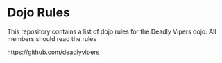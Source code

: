 Dojo Rules
==========

This repository contains a list of dojo rules for the Deadly Vipers dojo. All members should read the rules

https://github.com/deadlyvipers
